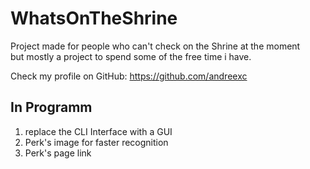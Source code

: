 # WhatsOnTheShrine

Project made for people who can't check on the Shrine at the moment <br>
but mostly a project to spend some of the free time i have.

Check my profile on GitHub: https://github.com/andreexc

## In Programm
1. replace the CLI Interface with a GUI
2. Perk's image for faster recognition
3. Perk's page link
